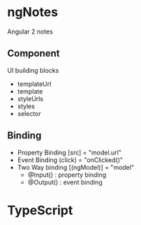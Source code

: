 # ngNotes
Angular 2 notes

## Component
UI building blocks
- templateUrl
- template
- styleUrls
- styles
- selector

## Binding
- Property Binding  [src] = "model.url"
- Event Binding  (click) = "onClicked()"
- Two Way binding [(ngModel)] = "model"
  - @Input()    : property binding
  - @Output()   : event binding




#
# TypeScript
